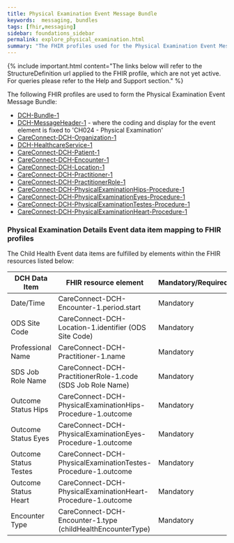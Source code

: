 ```yaml
---
title: Physical Examination Event Message Bundle
keywords:  messaging, bundles
tags: [fhir,messaging]
sidebar: foundations_sidebar
permalink: explore_physical_examination.html
summary: "The FHIR profiles used for the Physical Examination Event Message Bundle"
---
```


{% include important.html content="The links below will refer to the StructureDefinition url applied to the FHIR profile, which are not yet active. For queries please refer to the Help and Support section." %} 

The following FHIR profiles are used to form the Physical Examination Event Message Bundle:

- [DCH-Bundle-1](https://fhir.nhs.uk/STU3/StructureDefinition/DCH-Bundle-1)
- [DCH-MessageHeader-1](https://fhir.nhs.uk/STU3/StructureDefinition/DCH-MessageHeader-1) - where the coding and display for the event element is fixed to 'CH024 - Physical Examination'
- [CareConnect-DCH-Organization-1](https://fhir.nhs.uk/STU3/StructureDefinition/CareConnect-DCH-Organization-1)
- [DCH-HealthcareService-1](https://fhir.nhs.uk/STU3/StructureDefinition/DCH-HealthcareService-1)
- [CareConnect-DCH-Patient-1](https://fhir.nhs.uk/STU3/StructureDefinition/CareConnect-DCH-Patient-1)
- [CareConnect-DCH-Encounter-1](https://fhir.nhs.uk/STU3/StructureDefinition/CareConnect-DCH-Encounter-1)
- [CareConnect-DCH-Location-1](https://fhir.nhs.uk/STU3/StructureDefinition/CareConnect-DCH-Location-1)
- [CareConnect-DCH-Practitioner-1](https://fhir.nhs.uk/STU3/StructureDefinition/CareConnect-DCH-Practitioner-1)
- [CareConnect-DCH-PractitionerRole-1](https://fhir.nhs.uk/STU3/StructureDefinition/CareConnect-DCH-PractitionerRole-1)
- [CareConnect-DCH-PhysicalExaminationHips-Procedure-1](https://fhir.nhs.uk/STU3/StructureDefinition/CareConnect-DCH-PhysicalExaminationHips-Procedure-1)
- [CareConnect-DCH-PhysicalExaminationEyes-Procedure-1](https://fhir.nhs.uk/STU3/StructureDefinition/CareConnect-DCH-PhysicalExaminationEyes-Procedure-1)
- [CareConnect-DCH-PhysicalExaminationTestes-Procedure-1](https://fhir.nhs.uk/STU3/StructureDefinition/CareConnect-DCH-PhysicalExaminationTestes-Procedure-1)
- [CareConnect-DCH-PhysicalExaminationHeart-Procedure-1](https://fhir.nhs.uk/STU3/StructureDefinition/CareConnect-DCH-PhysicalExaminationHeart-Procedure-1)

### Physical Examination Details Event data item mapping to FHIR profiles ###

The Child Health Event data items are fulfilled by elements within the FHIR resources listed below:
                                                                                                   
| DCH Data Item         | FHIR resource element                                               | Mandatory/Required/Optional |
|-----------------------|---------------------------------------------------------------------|-----------------------------|
| Date/Time             | CareConnect-DCH-Encounter-1.period.start                       | Mandatory                    |
| ODS Site Code         | CareConnect-DCH-Location-1.identifier (ODS Site Code)               | Mandatory                   |
| Professional Name     | CareConnect-DCH-Practitioner-1.name                                 | Mandatory                   |
| SDS Job Role Name     | CareConnect-DCH-PractitionerRole-1.code (SDS Job Role Name) | Mandatory                   |
| Outcome Status Hips   | CareConnect-DCH-PhysicalExaminationHips-Procedure-1.outcome         | Mandatory                   |
| Outcome Status Eyes   | CareConnect-DCH-PhysicalExaminationEyes-Procedure-1.outcome         | Mandatory                   |
| Outcome Status Testes | CareConnect-DCH-PhysicalExaminationTestes-Procedure-1.outcome       | Mandatory                   |
| Outcome Status Heart  | CareConnect-DCH-PhysicalExaminationHeart-Procedure-1.outcome        | Mandatory                   |
| Encounter Type        | CareConnect-DCH-Encounter-1.type (childHealthEncounterType)                                     | Mandatory                   |